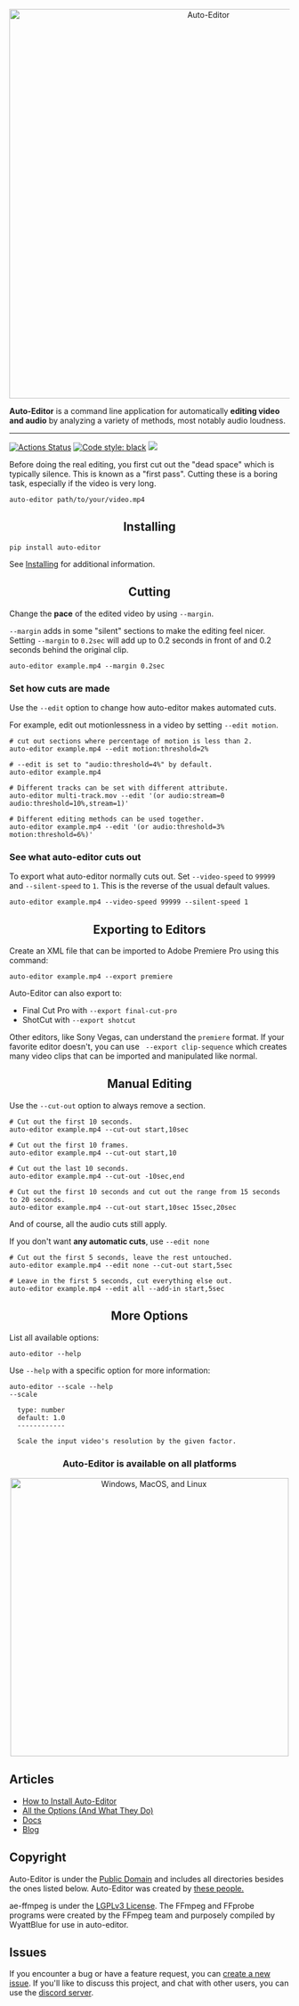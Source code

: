 <p align="center"><img src="https://raw.githubusercontent.com/wyattblue/auto-editor/master/site/src/img/auto-editor-banner.webp" title="Auto-Editor" width="700"></p>

**Auto-Editor** is a command line application for automatically **editing video and audio** by analyzing a variety of methods, most notably audio loudness.

---

[![Actions Status](https://github.com/wyattblue/auto-editor/workflows/build/badge.svg)](https://github.com/wyattblue/auto-editor/actions)
<a href="https://github.com/psf/black"><img alt="Code style: black" src="https://img.shields.io/badge/code%20style-black-000000.svg"></a>
<a href="https://discord.com/invite/kMHAWJJ/"><img src="https://img.shields.io/discord/711767814821773372?color=%237289DA&label=chat&logo=discord&logoColor=white"></a>

Before doing the real editing, you first cut out the "dead space" which is typically silence. This is known as a "first pass". Cutting these is a boring task, especially if the video is very long.

```
auto-editor path/to/your/video.mp4
```

<h2 align="center">Installing</h2>

```
pip install auto-editor
```

See [Installing](https://auto-editor.com/installing) for additional information.


<h2 align="center">Cutting</h2>

Change the **pace** of the edited video by using `--margin`.

`--margin` adds in some "silent" sections to make the editing feel nicer. Setting `--margin` to `0.2sec` will add up to 0.2 seconds in front of and 0.2 seconds behind the original clip.

```
auto-editor example.mp4 --margin 0.2sec
```

<h3>Set how cuts are made</h3>

Use the `--edit` option to change how auto-editor makes automated cuts.

For example, edit out motionlessness in a video by setting `--edit motion`.

```
# cut out sections where percentage of motion is less than 2.
auto-editor example.mp4 --edit motion:threshold=2%

# --edit is set to "audio:threshold=4%" by default.
auto-editor example.mp4

# Different tracks can be set with different attribute.
auto-editor multi-track.mov --edit '(or audio:stream=0 audio:threshold=10%,stream=1)'

# Different editing methods can be used together.
auto-editor example.mp4 --edit '(or audio:threshold=3% motion:threshold=6%)'
```

<h3>See what auto-editor cuts out</h3>

To export what auto-editor normally cuts out. Set `--video-speed` to `99999` and `--silent-speed` to `1`. This is the reverse of the usual default values.  

```
auto-editor example.mp4 --video-speed 99999 --silent-speed 1
```

<h2 align="center">Exporting to Editors</h2>

Create an XML file that can be imported to Adobe Premiere Pro using this command:

```
auto-editor example.mp4 --export premiere
```

Auto-Editor can also export to:

- Final Cut Pro with `--export final-cut-pro`
- ShotCut with `--export shotcut`

Other editors, like Sony Vegas, can understand the `premiere` format. If your favorite editor doesn't, you can use ` --export clip-sequence` which creates many video clips that can be imported and manipulated like normal.

<h2 align="center">Manual Editing</h2>

Use the `--cut-out` option to always remove a section.

```
# Cut out the first 10 seconds.
auto-editor example.mp4 --cut-out start,10sec

# Cut out the first 10 frames.
auto-editor example.mp4 --cut-out start,10

# Cut out the last 10 seconds.
auto-editor example.mp4 --cut-out -10sec,end

# Cut out the first 10 seconds and cut out the range from 15 seconds to 20 seconds.
auto-editor example.mp4 --cut-out start,10sec 15sec,20sec
```

And of course, all the audio cuts still apply.

If you don't want **any automatic cuts**, use `--edit none`

```
# Cut out the first 5 seconds, leave the rest untouched.
auto-editor example.mp4 --edit none --cut-out start,5sec

# Leave in the first 5 seconds, cut everything else out.
auto-editor example.mp4 --edit all --add-in start,5sec
```

<h2 align="center">More Options</h2>

List all available options:

```
auto-editor --help
```

Use `--help` with a specific option for more information:

```
auto-editor --scale --help
--scale

  type: number
  default: 1.0
  ------------

  Scale the input video's resolution by the given factor.
```

<h3 align="center">Auto-Editor is available on all platforms</h3>
<p align="center"><img src="https://raw.githubusercontent.com/WyattBlue/auto-editor/master/site/src/img/cross-platform.webp" width="500" title="Windows, MacOS, and Linux"></p>

## Articles
 - [How to Install Auto-Editor](https://auto-editor.com/installing)
 - [All the Options (And What They Do)](https://auto-editor.com/options)
 - [Docs](https://auto-editor.com/docs)
 - [Blog](https://auto-editor.com/blog)

## Copyright
Auto-Editor is under the [Public Domain](https://github.com/WyattBlue/auto-editor/blob/master/LICENSE) and includes all directories besides the ones listed below. Auto-Editor was created by [these people.](https://github.com/WyattBlue/auto-editor/blob/master/AUTHORS.md)

ae-ffmpeg is under the [LGPLv3 License](https://github.com/WyattBlue/auto-editor/blob/master/auto_editor/ffmpeg/LICENSE.txt). The FFmpeg and FFprobe programs were created by the FFmpeg team and purposely compiled by WyattBlue for use in auto-editor.

## Issues
If you encounter a bug or have a feature request, you can [create a new issue](https://github.com/WyattBlue/auto-editor/issues/new). If you'll like to discuss this project, and chat with other users, you can use the [discord server](https://discord.com/invite/kMHAWJJ).
